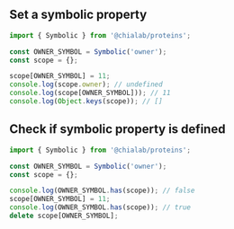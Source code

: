 ## Set a symbolic property

```js
import { Symbolic } from '@chialab/proteins';

const OWNER_SYMBOL = Symbolic('owner');
const scope = {};

scope[OWNER_SYMBOL] = 11;
console.log(scope.owner); // undefined
console.log(scope[OWNER_SYMBOL])); // 11
console.log(Object.keys(scope)); // []
```

## Check if symbolic property is defined

```js
import { Symbolic } from '@chialab/proteins';

const OWNER_SYMBOL = Symbolic('owner');
const scope = {};

console.log(OWNER_SYMBOL.has(scope)); // false
scope[OWNER_SYMBOL] = 11;
console.log(OWNER_SYMBOL.has(scope)); // true
delete scope[OWNER_SYMBOL];
```
